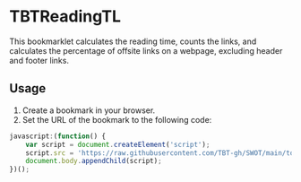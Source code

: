 # TBTReadingTL
This bookmarklet calculates the reading time, counts the links, and calculates the percentage of offsite links on a webpage, excluding header and footer links.

## Usage
1. Create a bookmark in your browser.
2. Set the URL of the bookmark to the following code:
```javascript
javascript:(function() {
    var script = document.createElement('script');
    script.src = 'https://raw.githubusercontent.com/TBT-gh/SWOT/main/tools/TBTReadingTL/TBTReadingTL.js';
    document.body.appendChild(script);
})();
